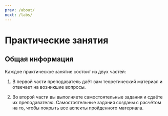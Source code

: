```yaml
---
prev: /about/
next: /labs/
---
```


# Практические занятия

## Общая информация

Каждое практическое занятие состоит из двух частей:

1. В первой части преподаватель даёт вам теоретический материал и отвечает на
возникшие вопросы.

2. Во второй части вы выполняете самостоятельные задания и сдаёте их
преподавателю. Самостоятельные задания созданы с расчётом на то, чтобы 
покрыть все аспекты пройденного материала.